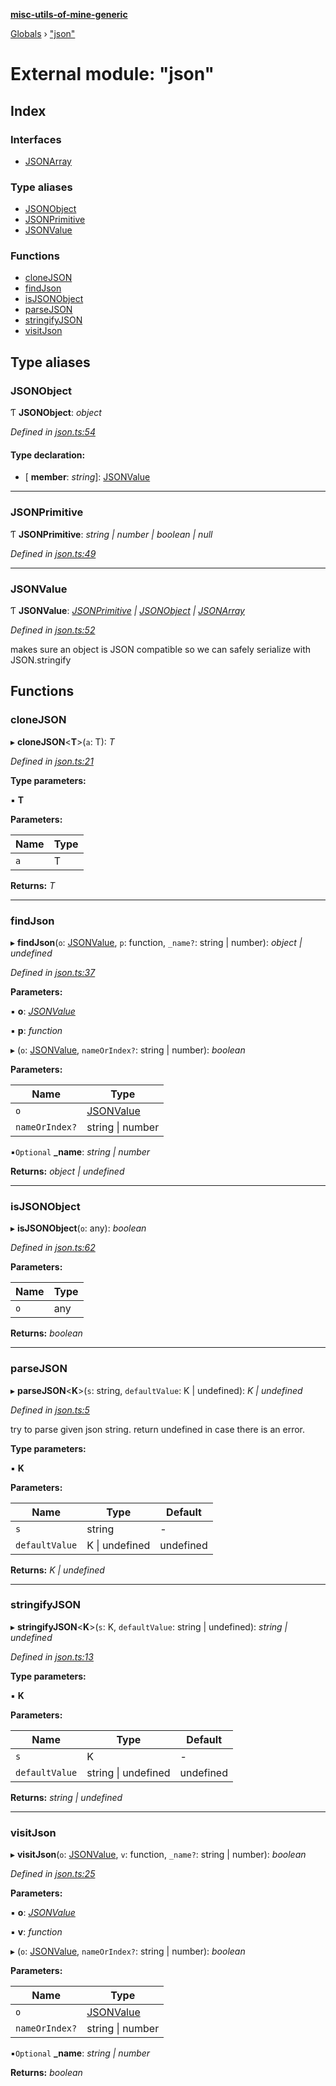 **[misc-utils-of-mine-generic](../README.md)**

[Globals](../globals.md) › ["json"](_json_.md)

# External module: "json"

## Index

### Interfaces

* [JSONArray](../interfaces/_json_.jsonarray.md)

### Type aliases

* [JSONObject](_json_.md#jsonobject)
* [JSONPrimitive](_json_.md#jsonprimitive)
* [JSONValue](_json_.md#jsonvalue)

### Functions

* [cloneJSON](_json_.md#clonejson)
* [findJson](_json_.md#findjson)
* [isJSONObject](_json_.md#isjsonobject)
* [parseJSON](_json_.md#parsejson)
* [stringifyJSON](_json_.md#stringifyjson)
* [visitJson](_json_.md#visitjson)

## Type aliases

###  JSONObject

Ƭ **JSONObject**: *object*

*Defined in [json.ts:54](https://github.com/cancerberoSgx/misc-utils-of-mine/blob/b8cbc13/misc-utils-of-mine-generic/src/json.ts#L54)*

#### Type declaration:

* \[ **member**: *string*\]: [JSONValue](_json_.md#jsonvalue)

___

###  JSONPrimitive

Ƭ **JSONPrimitive**: *string | number | boolean | null*

*Defined in [json.ts:49](https://github.com/cancerberoSgx/misc-utils-of-mine/blob/b8cbc13/misc-utils-of-mine-generic/src/json.ts#L49)*

___

###  JSONValue

Ƭ **JSONValue**: *[JSONPrimitive](_json_.md#jsonprimitive) | [JSONObject](_json_.md#jsonobject) | [JSONArray](../interfaces/_json_.jsonarray.md)*

*Defined in [json.ts:52](https://github.com/cancerberoSgx/misc-utils-of-mine/blob/b8cbc13/misc-utils-of-mine-generic/src/json.ts#L52)*

makes sure an object is JSON compatible so we can safely serialize with JSON.stringify

## Functions

###  cloneJSON

▸ **cloneJSON**<**T**>(`a`: T): *T*

*Defined in [json.ts:21](https://github.com/cancerberoSgx/misc-utils-of-mine/blob/b8cbc13/misc-utils-of-mine-generic/src/json.ts#L21)*

**Type parameters:**

▪ **T**

**Parameters:**

Name | Type |
------ | ------ |
`a` | T |

**Returns:** *T*

___

###  findJson

▸ **findJson**(`o`: [JSONValue](_json_.md#jsonvalue), `p`: function, `_name?`: string | number): *object | undefined*

*Defined in [json.ts:37](https://github.com/cancerberoSgx/misc-utils-of-mine/blob/b8cbc13/misc-utils-of-mine-generic/src/json.ts#L37)*

**Parameters:**

▪ **o**: *[JSONValue](_json_.md#jsonvalue)*

▪ **p**: *function*

▸ (`o`: [JSONValue](_json_.md#jsonvalue), `nameOrIndex?`: string | number): *boolean*

**Parameters:**

Name | Type |
------ | ------ |
`o` | [JSONValue](_json_.md#jsonvalue) |
`nameOrIndex?` | string \| number |

▪`Optional`  **_name**: *string | number*

**Returns:** *object | undefined*

___

###  isJSONObject

▸ **isJSONObject**(`o`: any): *boolean*

*Defined in [json.ts:62](https://github.com/cancerberoSgx/misc-utils-of-mine/blob/b8cbc13/misc-utils-of-mine-generic/src/json.ts#L62)*

**Parameters:**

Name | Type |
------ | ------ |
`o` | any |

**Returns:** *boolean*

___

###  parseJSON

▸ **parseJSON**<**K**>(`s`: string, `defaultValue`: K | undefined): *K | undefined*

*Defined in [json.ts:5](https://github.com/cancerberoSgx/misc-utils-of-mine/blob/b8cbc13/misc-utils-of-mine-generic/src/json.ts#L5)*

try to parse given json string. return undefined in case there is an error.

**Type parameters:**

▪ **K**

**Parameters:**

Name | Type | Default |
------ | ------ | ------ |
`s` | string | - |
`defaultValue` | K \| undefined |  undefined |

**Returns:** *K | undefined*

___

###  stringifyJSON

▸ **stringifyJSON**<**K**>(`s`: K, `defaultValue`: string | undefined): *string | undefined*

*Defined in [json.ts:13](https://github.com/cancerberoSgx/misc-utils-of-mine/blob/b8cbc13/misc-utils-of-mine-generic/src/json.ts#L13)*

**Type parameters:**

▪ **K**

**Parameters:**

Name | Type | Default |
------ | ------ | ------ |
`s` | K | - |
`defaultValue` | string \| undefined |  undefined |

**Returns:** *string | undefined*

___

###  visitJson

▸ **visitJson**(`o`: [JSONValue](_json_.md#jsonvalue), `v`: function, `_name?`: string | number): *boolean*

*Defined in [json.ts:25](https://github.com/cancerberoSgx/misc-utils-of-mine/blob/b8cbc13/misc-utils-of-mine-generic/src/json.ts#L25)*

**Parameters:**

▪ **o**: *[JSONValue](_json_.md#jsonvalue)*

▪ **v**: *function*

▸ (`o`: [JSONValue](_json_.md#jsonvalue), `nameOrIndex?`: string | number): *boolean*

**Parameters:**

Name | Type |
------ | ------ |
`o` | [JSONValue](_json_.md#jsonvalue) |
`nameOrIndex?` | string \| number |

▪`Optional`  **_name**: *string | number*

**Returns:** *boolean*